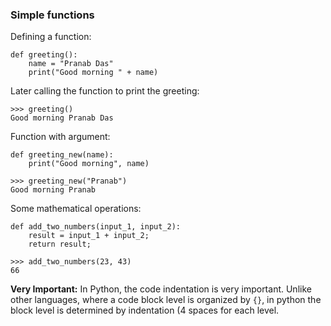 ### Simple functions 

Defining a function: 
```
def greeting(): 
    name = "Pranab Das"
    print("Good morning " + name)
```

Later calling the function to print the greeting: 
```
>>> greeting()
Good morning Pranab Das
```

Function with argument: 
```
def greeting_new(name):
    print("Good morning", name)

>>> greeting_new("Pranab")
Good morning Pranab
```

Some mathematical operations: 
```
def add_two_numbers(input_1, input_2): 
    result = input_1 + input_2;
    return result;

>>> add_two_numbers(23, 43)
66
```

**Very Important:** In Python, the code indentation is very important. Unlike other languages, where a code block level is organized by `{}`, in python the block level is determined by indentation (4 spaces for each level. 
